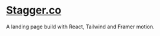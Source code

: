 # [Stagger.co](https://stager-co.netlify.app)
A landing page build with React, Tailwind and Framer motion.


